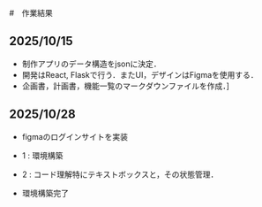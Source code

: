 #　作業結果

## 2025/10/15
- 制作アプリのデータ構造をjsonに決定．
- 開発はReact, Flaskで行う．またUI，デザインはFigmaを使用する．
- 企画書，計画書，機能一覧のマークダウンファイルを作成．]

## 2025/10/28
 - figmaのログインサイトを実装
 - 1 : 環境構築
 - 2 : コード理解特にテキストボックスと，その状態管理．

 - 環境構築完了